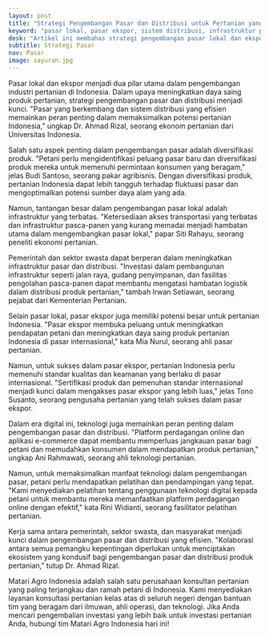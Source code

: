 ```yaml
---
layout: post
title: "Strategi Pengembangan Pasar dan Distribusi untuk Pertanian yang Berdaya Saing"
keyword: "pasar lokal, pasar ekspor, sistem distribusi, infrastruktur pasar, diversifikasi produk"
desk: "Artikel ini membahas strategi pengembangan pasar lokal dan ekspor serta sistem distribusi efisien untuk memaksimalkan potensi produk pertanian Indonesia"
subtitle: Strategi Pasar
nav: Pasar
image: sayuran.jpg
---
```


Pasar lokal dan ekspor menjadi dua pilar utama dalam pengembangan industri pertanian di Indonesia. Dalam upaya meningkatkan daya saing produk pertanian, strategi pengembangan pasar dan distribusi menjadi kunci. "Pasar yang berkembang dan sistem distribusi yang efisien memainkan peran penting dalam memaksimalkan potensi pertanian Indonesia," ungkap Dr. Ahmad Rizal, seorang ekonom pertanian dari Universitas Indonesia.

Salah satu aspek penting dalam pengembangan pasar adalah diversifikasi produk. "Petani perlu mengidentifikasi peluang pasar baru dan diversifikasi produk mereka untuk memenuhi permintaan konsumen yang beragam," jelas Budi Santoso, seorang pakar agribisnis. Dengan diversifikasi produk, pertanian Indonesia dapat lebih tangguh terhadap fluktuasi pasar dan mengoptimalkan potensi sumber daya alam yang ada.

Namun, tantangan besar dalam pengembangan pasar lokal adalah infrastruktur yang terbatas. "Ketersediaan akses transportasi yang terbatas dan infrastruktur pasca-panen yang kurang memadai menjadi hambatan utama dalam mengembangkan pasar lokal," papar Siti Rahayu, seorang peneliti ekonomi pertanian.

Pemerintah dan sektor swasta dapat berperan dalam meningkatkan infrastruktur pasar dan distribusi. "Investasi dalam pembangunan infrastruktur seperti jalan raya, gudang penyimpanan, dan fasilitas pengolahan pasca-panen dapat membantu mengatasi hambatan logistik dalam distribusi produk pertanian," tambah Irwan Setiawan, seorang pejabat dari Kementerian Pertanian.

Selain pasar lokal, pasar ekspor juga memiliki potensi besar untuk pertanian Indonesia. "Pasar ekspor membuka peluang untuk meningkatkan pendapatan petani dan meningkatkan daya saing produk pertanian Indonesia di pasar internasional," kata Mia Nurul, seorang ahli pasar pertanian.

Namun, untuk sukses dalam pasar ekspor, pertanian Indonesia perlu memenuhi standar kualitas dan keamanan yang berlaku di pasar internasional. "Sertifikasi produk dan pemenuhan standar internasional menjadi kunci dalam mengakses pasar ekspor yang lebih luas," jelas Tono Susanto, seorang pengusaha pertanian yang telah sukses dalam pasar ekspor.

Dalam era digital ini, teknologi juga memainkan peran penting dalam pengembangan pasar dan distribusi. "Platform perdagangan online dan aplikasi e-commerce dapat membantu memperluas jangkauan pasar bagi petani dan memudahkan konsumen dalam mendapatkan produk pertanian," ungkap Ani Rahmawati, seorang ahli teknologi pertanian.

Namun, untuk memaksimalkan manfaat teknologi dalam pengembangan pasar, petani perlu mendapatkan pelatihan dan pendampingan yang tepat. "Kami menyediakan pelatihan tentang penggunaan teknologi digital kepada petani untuk membantu mereka memanfaatkan platform perdagangan online dengan efektif," kata Rini Widianti, seorang fasilitator pelatihan pertanian.

Kerja sama antara pemerintah, sektor swasta, dan masyarakat menjadi kunci dalam pengembangan pasar dan distribusi yang efisien. "Kolaborasi antara semua pemangku kepentingan diperlukan untuk menciptakan ekosistem yang kondusif bagi pengembangan pasar dan distribusi produk pertanian," tutup Dr. Ahmad Rizal.

Matari Agro Indonesia adalah salah satu perusahaan konsultan pertanian yang paling terjangkau dan ramah petani di Indonesia. Kami menyediakan layanan konsultasi pertanian kelas atas di seluruh negeri dengan bantuan tim yang beragam dari ilmuwan, ahli operasi, dan teknologi. Jika Anda mencari pengembalian investasi yang lebih baik untuk investasi pertanian Anda, hubungi tim Matari Agro Indonesia hari ini!
